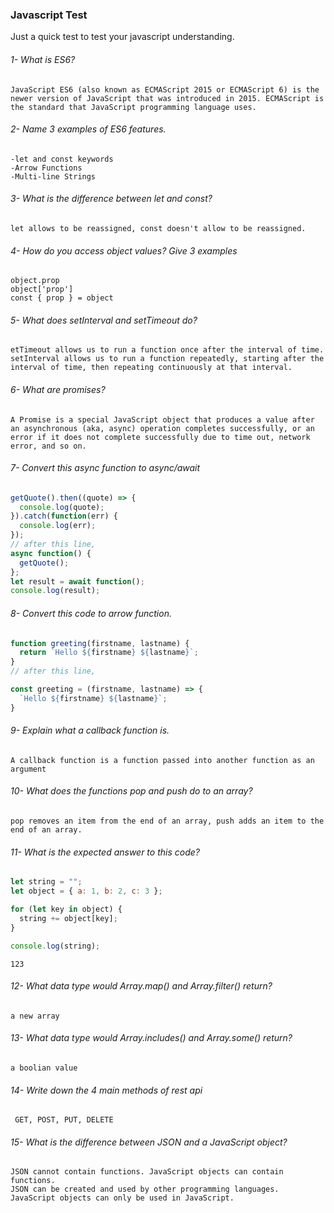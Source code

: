 ### Javascript Test

Just a quick test to test your javascript understanding.

###### 1- What is ES6?
```
JavaScript ES6 (also known as ECMAScript 2015 or ECMAScript 6) is the newer version of JavaScript that was introduced in 2015. ECMAScript is the standard that JavaScript programming language uses.
```

###### 2- Name 3 examples of ES6 features.
```
-let and const keywords
-Arrow Functions
-Multi-line Strings
```

###### 3- What is the difference between let and const?
```
let allows to be reassigned, const doesn't allow to be reassigned.
```

###### 4- How do you access object values? Give 3 examples
```
object.prop
object['prop']
const { prop } = object
```

###### 5- What does setInterval and setTimeout do?
```
etTimeout allows us to run a function once after the interval of time. 
setInterval allows us to run a function repeatedly, starting after the interval of time, then repeating continuously at that interval.
```

###### 6- What are promises?
```
A Promise is a special JavaScript object that produces a value after an asynchronous (aka, async) operation completes successfully, or an error if it does not complete successfully due to time out, network error, and so on.
```

###### 7- Convert this async function to async/await

```js
getQuote().then((quote) => {
  console.log(quote);
}).catch(function(err) {
  console.log(err);
});
// after this line,
async function() {
  getQuote();
};
let result = await function(); 
console.log(result);
```
  
###### 8- Convert this code to arrow function.

```js
function greeting(firstname, lastname) {
  return `Hello ${firstname} ${lastname}`;
}
// after this line,

const greeting = (firstname, lastname) => {
  `Hello ${firstname} ${lastname}`;
}
```

###### 9- Explain what a callback function is.
```
A callback function is a function passed into another function as an argument
```

###### 10- What does the functions pop and push do to an array?
```
pop removes an item from the end of an array, push adds an item to the end of an array. 
```

###### 11- What is the expected answer to this code?

```js
let string = "";
let object = { a: 1, b: 2, c: 3 };

for (let key in object) {
  string += object[key];
}

console.log(string);
```
```
123
```

###### 12- What data type would Array.map() and Array.filter() return?
```
a new array
```


###### 13- What data type would Array.includes() and Array.some() return?
```
a boolian value
```

###### 14- Write down the 4 main methods of rest api
```
 GET, POST, PUT, DELETE
```

###### 15- What is the difference between JSON and a JavaScript object?
```
JSON cannot contain functions. JavaScript objects can contain functions. 
JSON can be created and used by other programming languages. JavaScript objects can only be used in JavaScript.
```